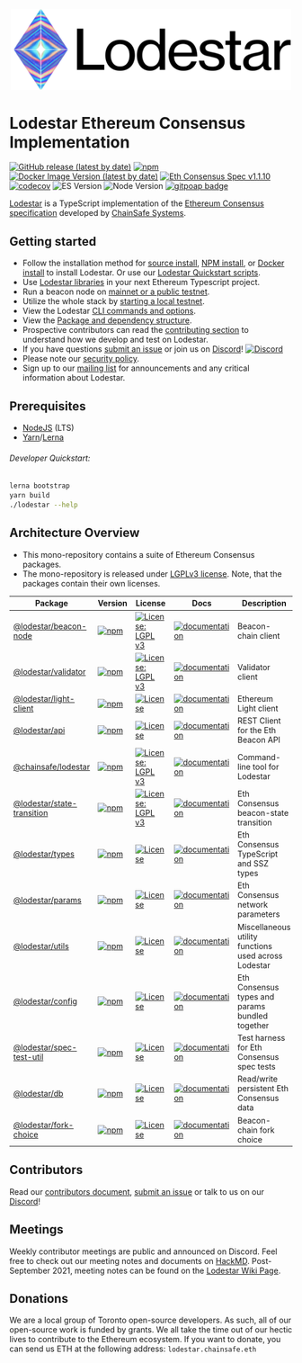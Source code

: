 <p align="center"><a href="https://chainsafe.github.io/lodestar"><img width="500" title="Lodestar" src='assets/lodestar_icon_text_black_stroke.png' /></a></p>

# Lodestar Ethereum Consensus Implementation

[![GitHub release (latest by date)](https://img.shields.io/github/v/release/chainsafe/lodestar?label=Github)](https://github.com/ChainSafe/lodestar/releases/latest)
[![npm](https://img.shields.io/npm/v/@chainsafe/lodestar)](https://www.npmjs.com/package/@chainsafe/lodestar)
[![Docker Image Version (latest by date)](https://img.shields.io/docker/v/chainsafe/lodestar?color=blue&label=Docker&sort=semver)](https://hub.docker.com/r/chainsafe/lodestar)
[![Eth Consensus Spec v1.1.10](https://img.shields.io/badge/ETH%20consensus--spec-1.1.10-blue)](https://github.com/ethereum/consensus-specs/releases/tag/v1.1.10)
[![codecov](https://codecov.io/gh/ChainSafe/lodestar/branch/unstable/graph/badge.svg)](https://codecov.io/gh/ChainSafe/lodestar)
![ES Version](https://img.shields.io/badge/ES-2020-yellow)
![Node Version](https://img.shields.io/badge/node-18.x-green)
[![gitpoap badge](https://public-api.gitpoap.io/v1/repo/ChainSafe/lodestar/badge)](https://www.gitpoap.io/gh/ChainSafe/lodestar)

[Lodestar](https://lodestar.chainsafe.io) is a TypeScript implementation of the [Ethereum Consensus specification](https://github.com/ethereum/consensus-specs) developed by [ChainSafe Systems](https://chainsafe.io).

## Getting started

- Follow the installation method for [source install](https://chainsafe.github.io/lodestar/install/source/), [NPM install](https://chainsafe.github.io/lodestar/install/npm/), or [Docker install](https://chainsafe.github.io/lodestar/install/docker/) to install Lodestar. Or use our [Lodestar Quickstart scripts](https://github.com/ChainSafe/lodestar-quickstart).
- Use [Lodestar libraries](https://chainsafe.github.io/lodestar/libraries) in your next Ethereum Typescript project.
- Run a beacon node on [mainnet or a public testnet](https://chainsafe.github.io/lodestar/usage/beacon-management).
- Utilize the whole stack by [starting a local testnet](https://chainsafe.github.io/lodestar/usage/local).
- View the Lodestar [CLI commands and options](https://chainsafe.github.io/lodestar/reference/cli/).
- View the [Package and dependency structure](https://chainsafe.github.io/lodestar/design/depgraph/).
- Prospective contributors can read the [contributing section](./CONTRIBUTING.md) to understand how we develop and test on Lodestar.
- If you have questions [submit an issue](https://github.com/ChainSafe/lodestar/issues/new) or join us on [Discord](https://discord.gg/yjyvFRP)!
  [![Discord](https://img.shields.io/discord/593655374469660673.svg?label=Discord&logo=discord)](https://discord.gg/aMxzVcr)
- Please note our [security policy](./SECURITY.md).
- Sign up to our [mailing list](https://chainsafe.typeform.com/lodestar) for announcements and any critical information about Lodestar.

## Prerequisites

- [NodeJS](https://nodejs.org/) (LTS)
- [Yarn](https://yarnpkg.com/)/[Lerna](https://lerna.js.org/)

###### Developer Quickstart:

```bash
lerna bootstrap
yarn build
./lodestar --help
```

## Architecture Overview

- This mono-repository contains a suite of Ethereum Consensus packages.
- The mono-repository is released under [LGPLv3 license](./LICENSE). Note, that the packages contain their own licenses.

| Package                                                   | Version                                                                                                                     | License                                                                                                               | Docs                                                                                      | Description                                                      |
| --------------------------------------------------------- | --------------------------------------------------------------------------------------------------------------------------- | --------------------------------------------------------------------------------------------------------------------- | ----------------------------------------------------------------------------------------- | ---------------------------------------------------------------- |
| [@lodestar/beacon-node](./packages/beacon-node)           | [![npm](https://img.shields.io/npm/v/@chainsafe/lodestar)](https://www.npmjs.com/package/@chainsafe/lodestar)               | [![License: LGPL v3](https://img.shields.io/badge/License-LGPL%20v3-blue.svg)](https://www.gnu.org/licenses/lgpl-3.0) | [![documentation](https://img.shields.io/badge/readme-blue)](./packages/beacon-node)      | Beacon-chain client                             |
| [@lodestar/validator](./packages/validator)               | [![npm](https://img.shields.io/npm/v/@lodestar/validator)](https://www.npmjs.com/package/@lodestar/validator)               | [![License: LGPL v3](https://img.shields.io/badge/License-LGPL%20v3-blue.svg)](https://www.gnu.org/licenses/lgpl-3.0) | [![documentation](https://img.shields.io/badge/readme-blue)](./packages/validator)        | Validator client                                          |
| [@lodestar/light-client](./packages/light-client)         | [![npm](https://img.shields.io/npm/v/@lodestar/light-client)](https://www.npmjs.com/package/@lodestar/light-client)         | [![License](https://img.shields.io/badge/License-Apache%202.0-blue.svg)](https://opensource.org/licenses/Apache-2.0)  | [![documentation](https://img.shields.io/badge/readme-blue)](./packages/light-client)     | Ethereum Light client                                     |
| [@lodestar/api](./packages/api)                           | [![npm](https://img.shields.io/npm/v/@lodestar/api)](https://www.npmjs.com/package/@lodestar/api)                           | [![License](https://img.shields.io/badge/License-Apache%202.0-blue.svg)](https://opensource.org/licenses/Apache-2.0)  | [![documentation](https://img.shields.io/badge/readme-blue)](./packages/api)              | REST Client for the Eth Beacon API                   |
| [@chainsafe/lodestar](./packages/cli)                     | [![npm](https://img.shields.io/npm/v/@chainsafe/lodestar)](https://www.npmjs.com/package/@chainsafe/lodestar)               | [![License: LGPL v3](https://img.shields.io/badge/License-LGPL%20v3-blue.svg)](https://www.gnu.org/licenses/lgpl-3.0) | [![documentation](https://img.shields.io/badge/readme-blue)](./packages/cli/)             | Command-line tool for Lodestar                        |
| [@lodestar/state-transition](./packages/state-transition) | [![npm](https://img.shields.io/npm/v/@lodestar/state-transition)](https://www.npmjs.com/package/@lodestar/state-transition) | [![License: LGPL v3](https://img.shields.io/badge/License-LGPL%20v3-blue.svg)](https://www.gnu.org/licenses/lgpl-3.0) | [![documentation](https://img.shields.io/badge/readme-blue)](./packages/state-transition) | Eth Consensus beacon-state transition                |
| [@lodestar/types](./packages/types)                       | [![npm](https://img.shields.io/npm/v/@lodestar/types)](https://www.npmjs.com/package/@lodestar/types)                       | [![License](https://img.shields.io/badge/License-Apache%202.0-blue.svg)](https://opensource.org/licenses/Apache-2.0)  | [![documentation](https://img.shields.io/badge/readme-blue)](./packages/types)            | Eth Consensus TypeScript and SSZ types          |
| [@lodestar/params](./packages/params)                     | [![npm](https://img.shields.io/npm/v/@lodestar/params)](https://www.npmjs.com/package/@lodestar/params)                     | [![License](https://img.shields.io/badge/License-Apache%202.0-blue.svg)](https://opensource.org/licenses/Apache-2.0)  | [![documentation](https://img.shields.io/badge/readme-blue)](./packages/params)           | Eth Consensus network parameters                    |
| [@lodestar/utils](./packages/utils)                       | [![npm](https://img.shields.io/npm/v/@lodestar/utils)](https://www.npmjs.com/package/@lodestar/utils)                       | [![License](https://img.shields.io/badge/License-Apache%202.0-blue.svg)](https://opensource.org/licenses/Apache-2.0)  | [![documentation](https://img.shields.io/badge/readme-blue)](./packages/utils)            | Miscellaneous utility functions used across Lodestar   |
| [@lodestar/config](./packages/config)                     | [![npm](https://img.shields.io/npm/v/@lodestar/config)](https://www.npmjs.com/package/@lodestar/config)                     | [![License](https://img.shields.io/badge/License-Apache%202.0-blue.svg)](https://opensource.org/licenses/Apache-2.0)  | [![documentation](https://img.shields.io/badge/readme-blue)](./packages/config)           | Eth Consensus types and params bundled together |
| [@lodestar/spec-test-util](./packages/spec-test-util)     | [![npm](https://img.shields.io/npm/v/@lodestar/spec-test-util)](https://www.npmjs.com/package/@lodestar/spec-test-util)     | [![License](https://img.shields.io/badge/License-Apache%202.0-blue.svg)](https://opensource.org/licenses/Apache-2.0)  | [![documentation](https://img.shields.io/badge/readme-blue)](./packages/spec-test-util)   | Test harness for Eth Consensus spec tests            |
| [@lodestar/db](./packages/db)                             | [![npm](https://img.shields.io/npm/v/@lodestar/db)](https://www.npmjs.com/package/@lodestar/db)                             | [![License](https://img.shields.io/badge/License-Apache%202.0-blue.svg)](https://opensource.org/licenses/Apache-2.0)  | [![documentation](https://img.shields.io/badge/readme-blue)](./packages/db)               | Read/write persistent Eth Consensus data           |
| [@lodestar/fork-choice](./packages/fork-choice)           | [![npm](https://img.shields.io/npm/v/@lodestar/fork-choice)](https://www.npmjs.com/package/@lodestar/fork-choice)           | [![License](https://img.shields.io/badge/License-Apache%202.0-blue.svg)](https://opensource.org/licenses/Apache-2.0)  | [![documentation](https://img.shields.io/badge/readme-blue)](./packages/fork-choice)      | Beacon-chain fork choice                        |

## Contributors

Read our [contributors document](/CONTRIBUTING.md), [submit an issue](https://github.com/ChainSafe/lodestar/issues/new/choose) or talk to us on our [Discord](https://discord.gg/yjyvFRP)!

## Meetings

Weekly contributor meetings are public and announced on Discord. Feel free to check out our meeting notes and documents on [HackMD](https://hackmd.io/@wemeetagain/rJTEOdqPS/%2FXBzvaQgMTyyMJuToWAEDjw). Post-September 2021, meeting notes can be found on the [Lodestar Wiki Page](https://github.com/ChainSafe/lodestar/wiki).

## Donations

We are a local group of Toronto open-source developers. As such, all of our open-source work is funded by grants. We all take the time out of our hectic lives to contribute to the Ethereum ecosystem.
If you want to donate, you can send us ETH at the following address: `lodestar.chainsafe.eth`

